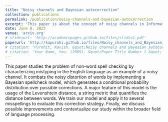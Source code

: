 ```yaml
---
title: "Noisy channels and Bayesian autocorrection"
collection: publications
permalink: /publication/noisy-channels-and-bayesian-autocorrection
excerpt: 'This paper is about the concept of noisy channels in Information Theory.'
date: June 8, 2023
venue: 'arxiv.org'
# slidesurl: 'http://academicpages.github.io/files/slides1.pdf'
paperurl: 'http://kapurohi.github.io/files/Noisy_channels_and_Bayesian_autocorrection.pdf'
# citation: 'Purohit, Kavish. &quot;Noisy channels and Bayesian autocorrection.&quot; (2023).'
# citation: 'Your Name, You. (2009). &quot;Paper Title Number 1.&quot; <i>Journal 1</i>. 1(1).'
---
```


This paper studies the problem of non-word spell checking by characterizing mistyping in the English language as an example of a noisy channel. It combats the noisy distortion of words by implementing a Bayesian spellcheck model, which generates a conditional probability distribution over possible corrections. A major feature of this model is the usage of the Levenshtein distance, a string metric that quantifies the distance between words. We train our model and apply it to several misspellings to evaluate this correction strategy. Finally, we discuss possible improvements and contextualize our study within the broader field of language processing.